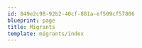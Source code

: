 ```yaml
---
id: 849e2c98-92b2-40cf-881a-ef509cf57806
blueprint: page
title: Migrants
template: migrants/index
---
```

